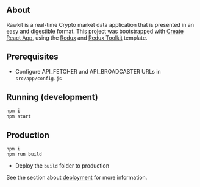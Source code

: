 ## About

Rawkit is a real-time Crypto market data application that is presented in an easy and digestible format.
This project was bootstrapped with [Create React App](https://github.com/facebook/create-react-app), using the [Redux](https://redux.js.org/) and [Redux Toolkit](https://redux-toolkit.js.org/) template.

## Prerequisites

* Configure API_FETCHER and API_BROADCASTER URLs in `src/app/config.js`

## Running (development)

```
npm i
npm start
```

## Production

```
npm i
npm run build
```

* Deploy the `build` folder to production

See the section about [deployment](https://facebook.github.io/create-react-app/docs/deployment) for more information.
